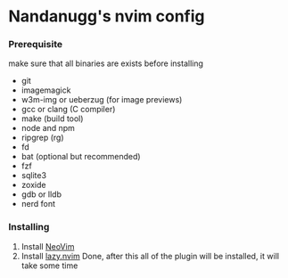 # Nandanugg's nvim config

### Prerequisite

make sure that all binaries are exists before installing

- git
- imagemagick
- w3m-img or ueberzug (for image previews)
- gcc or clang (C compiler)
- make (build tool)
- node and npm
- ripgrep (rg)
- fd
- bat (optional but recommended)
- fzf
- sqlite3
- zoxide
- gdb or lldb
- nerd font

### Installing

1. Install [ NeoVim ](https://github.com/neovim/neovim/blob/master/INSTALL.md)
2. Install [lazy.nvim](https://www.lazyvim.org/installation)
   Done, after this all of the plugin will be installed, it will take some time
